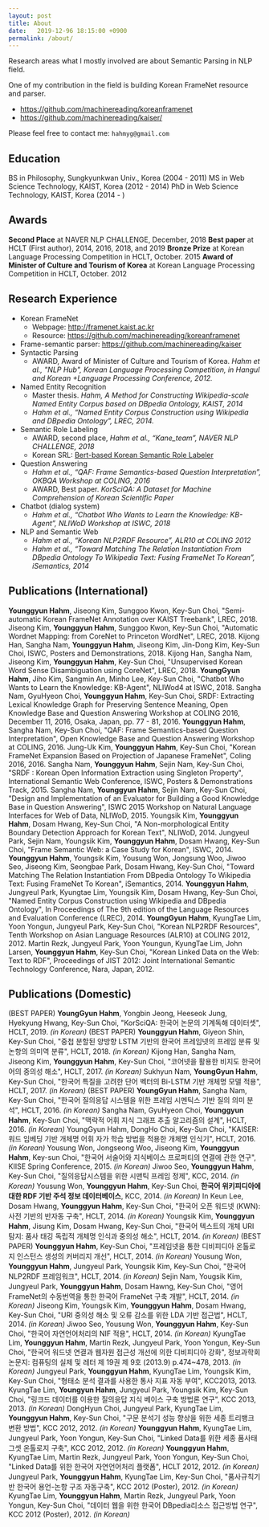 ```yaml
---
layout: post
title: About
date:   2019-12-96 18:15:00 +0900
permalink: /about/
---
```


Research areas what I mostly involved are about Semantic Parsing in NLP field. 

One of my contribution in the field is building Korean FrameNet resource and parser.
- https://github.com/machinereading/koreanframenet
- https://github.com/machinereading/kaiser/

Please feel free to contact me: `hahmyg@gmail.com`

## Education
BS in Philosophy, Sungkyunkwan Univ., Korea (2004 - 2011)
MS in Web Science Technology, KAIST, Korea (2012 - 2014)
PhD in Web Science Technology, KAIST, Korea (2014 - )

## Awards
**Second Place** at NAVER NLP CHALLENGE, December, 2018
**Best paper** at HCLT (First author), 2014, 2016, 2018, and 2019
**Bronze Prize** at Korean Language Processing Competition in HCLT, October. 2015
**Award of Minister of Culture and Tourism of Korea** at Korean Language Processing Competition in HCLT, October. 2012

## Research Experience
- Korean FrameNet
  - Webpage: http://framenet.kaist.ac.kr
  - Resource: https://github.com/machinereading/koreanframenet
- Frame-semantic parser: https://github.com/machinereading/kaiser
- Syntactic Parsing
  - AWARD, Award of Minister of Culture and Tourism of Korea. *Hahm et al., "NLP Hub", Korean Language Processing Competition, in Hangul and Korean +Language Processing Conference, 2012.* 
- Named Entity Recognition
  - Master thesis. *Hahm, A Method for Constructing Wikipedia-scale Named Entity Corpus based on DBpedia Ontology, KAIST, 2014*
  - *Hahm et al., “Named Entity Corpus Construction using Wikipedia and DBpedia Ontology”, LREC, 2014.*
- Semantic Role Labeling
  - AWARD, second place, *Hahm et al., “Kane_team”, NAVER NLP CHALLENGE, 2018*
  - Korean SRL: [Bert-based Korean Semantic Role Labeler](https://github.com/machinereading/BERT_for_Korean_SRL)
- Question Answering
  - *Hahm et al., “QAF: Frame Semantics-based Question Interpretation”, OKBQA Workshop at COLING, 2016*
  - AWARD, Best paper. *KorSciQA: A Dataset for Machine Comprehension of Korean Scientific Paper*
- Chatbot (dialog system)
  - *Hahm et al., “Chatbot Who Wants to Learn the Knowledge: KB-Agent”, NLIWoD Workshop at ISWC, 2018*
- NLP and Semantic Web
  - *Hahm et al., “Korean NLP2RDF Resource”, ALR10 at COLING 2012*
  - *Hahm et al., “Toward Matching The Relation Instantiation From DBpedia Ontology To Wikipedia Text: Fusing FrameNet To Korean”, iSemantics, 2014*
  
  
## Publications (International)
**Younggyun Hahm**, Jiseong Kim, Sunggoo Kwon, Key-Sun Choi, "Semi-automatic Korean FrameNet Annotation over KAIST Treebank", LREC, 2018.
Jiseong Kim, **Younggyun Hahm**, Sunggoo Kwon, Key-Sun Choi, "Automatic Wordnet Mapping: from CoreNet to Princeton WordNet", LREC, 2018.
Kijong Han, Sangha Nam, **Younggyun Hahm**, Jiseong Kim, Jin-Dong Kim, Key-Sun Choi, ISWC, Posters and Demonstrations, 2018.
Kijong Han, Sangha Nam, Jiseong Kim, **Younggyun Hahm**, Key-Sun Choi, "Unsupervised Korean Word Sense Disambiguation using CoreNet", LREC, 2018.
**YoungGyun Hahm**, Jiho Kim, Sangmin An, Minho Lee, Key-Sun Choi, "Chatbot Who Wants to Learn the Knowledge: KB-Agent", NLIWod4 at ISWC, 2018.
Sangha Nam, GyuHyeon Choi, **Younggyun Hahm**, Key-Sun Choi, SRDF: Extracting Lexical Knowledge Graph for Preserving Sentence Meaning, Open Knowledge Base and Question Answering Workshop at COLING 2016, December 11, 2016, Osaka, Japan, pp. 77 - 81, 2016.
**Younggyun Hahm**, Sangha Nam, Key-Sun Choi, "QAF: Frame Semantics-based Question Interpretation", Open Knowledge Base and Question Answering Workshop at COLING, 2016.
Jung-Uk Kim, **Younggyun Hahm**, Key-Sun Choi, "Korean FrameNet Expansion Based on Projection of Japanese FrameNet", Coling 2016, 2016.
Sangha Nam, **Younggyun Hahm**, Sejin Nam, Key-Sun Choi, "SRDF : Korean Open Information Extraction using Singleton Property", International Semantic Web Conference, ISWC, Posters & Demonstrations Track, 2015.
Sangha Nam, **Younggyun Hahm**, Sejin Nam, Key-Sun Choi, "Design and Implementation of an Evaluator for Building a Good Knowledge Base in Question Answering", ISWC 2015 Workshop on Natural Language Interfaces for Web of Data, NLIWoD, 2015.
Youngsik Kim, **Younggyun Hahm**, Dosam Hwang, Key-Sun Choi, "A Non-morphological Entity Boundary Detection Approach for Korean Text", NLIWoD, 2014.
Jungyeul Park, Sejin Nam, Youngsik Kim, **Younggyun Hahm**, Dosam Hwang, Key-Sun Choi, "Frame Semantic Web: a Case Study for Korean", ISWC, 2014.
**Younggyun Hahm**, Youngsik Kim, Yousung Won, Jongsung Woo, Jiwoo Seo, Jiseong Kim, Seongbae Park, Dosam Hwang, Key-Sun Choi, "Toward Matching The Relation Instantiation From DBpedia Ontology To Wikipedia Text: Fusing FrameNet To Korean", iSemantics, 2014.
**Younggyun Hahm**, Jungyeul Park, Kyungtae Lim, Youngsik Kim, Dosam Hwang, Key-Sun Choi, "Named Entity Corpus Construction using Wikipedia and DBpedia Ontology", In Proceedings of The 9th edition of the Language Resources and Evaluation Conference (LREC), 2014.
**YoungGyun Hahm**, KyungTae Lim, Yoon Yongun, Jungyeul Park, Key-Sun Choi, "Korean NLP2RDF Resources", Tenth Workshop on Asian Language Resources (ALR10) at COLING 2012, 2012.
Martin Rezk, Jungyeul Park, Yoon Youngun, KyungTae Lim, John Larsen, **Younggyun Hahm**, Key-Sun Choi, "Korean Linked Data on the Web: Text to RDF", Proceedings of JIST 2012: Joint International Semantic Technology Conference, Nara, Japan, 2012.

## Publications (Domestic)
(BEST PAPER) **YoungGyun Hahm**, Yongbin Jeong, Heeseok Jung, Hyekyung Hwang, Key-Sun Choi, "KorSciQA: 한국어 논문의 기계독해 데이터셋", HCLT, 2019. *(in Korean)*
(BEST PAPER) **Younggyun Hahm**, Giyeon Shin, Key-Sun Choi, "중첩 분할된 양방향 LSTM 기반의 한국어 프레임넷의 프레임 분류 및 논항의 의미역 분류", HCLT, 2018. *(in Korean)*
Kijong Han, Sangha Nam, Jiseong Kim, **Younggyun Hahm**, Key-Sun Choi, "코어넷을 활용한 비지도 한국어 어의 중의성 해소", HCLT, 2017. *(in Korean)*
Sukhyun Nam, **YoungGyun Hahm**, Key-Sun Choi, "한국어 특질을 고려한 단어 벡터의 Bi-LSTM 기반 개체명 모델 적용", HCLT, 2017. *(in Korean)*
(BEST PAPER) **YoungGyun Hahm**, Sangha Nam, Key-Sun Choi, "한국어 질의응답 시스템을 위한 프레임 시멘틱스 기반 질의 의미 분석", HCLT, 2016. *(in Korean)*
Sangha Nam, GyuHyeon Choi, **Younggyun Hahm**, Key-Sun Choi, "맥락적 어휘 지식 그래프 추출 알고리즘의 설계", HCLT, 2016. *(in Korean)*
YoungGyun Hahm, DongHo Choi, Key-Sun Choi, "KAISER: 워드 임베딩 기반 개체명 어휘 자가 학습 방법을 적용한 개체명 인식기", HCLT, 2016. *(in Korean)*
Yousung Won, Jongseong Woo, Jiseong Kim, **Younggyun Hahm**, Key-sun Choi, "한국어 서술어와 지식베이스 프로퍼티의 연결에 관한 연구", KIISE Spring Conference, 2015. *(in Korean)*
Jiwoo Seo, **Younggyun Hahm**, Key-Sun Choi, "질의응답시스템을 위한 시맨틱 프레임 정제", KCC, 2014. *(in Korean)*
Yousung Won, **Younggyun Hahm**, Key-Sun Choi, **한국어 위키피디아에 대한 RDF 기반 주석 정보 데이터베이스**, KCC, 2014. *(in Korean)*
In Keun Lee, Dosam Hwang, **Younggyun Hahm**, Key-Sun Choi, "한국어 오픈 워드넷 (KWN): 사전 기반의 반자동 구축", HCLT, 2014. *(in Korean)*
Youngsik Kim, **Younggyun Hahm**, Jisung Kim, Dosam Hwang, Key-Sun Choi, "한국어 텍스트의 개체 URI 탐지: 품사 태깅 독립적 개체명 인식과 중의성 해소", HCLT, 2014. *(in Korean)*
(BEST PAPER) **Younggyun Hahm**, Key-Sun Choi, "프레임넷을 통한 디비피디아 온톨로지 인스턴스 생성의 커버리지 개선", HCLT, 2014. *(in Korean)*
Yousung Won, **Younggyun Hahm**, Jungyeul Park, Youngsik Kim, Key-Sun Choi, "한국어 NLP2RDF 프레임워크", HCLT, 2014. *(in Korean)*
Sejin Nam, Yougsik Kim, Jungyeul Park, **Younggyun Hahm**, Dosam Hawng, Key-Sun Choi, "영어 FrameNet의 수동번역을 통한 한국어 FrameNet 구축 개발", HCLT, 2014. *(in Korean)*
Jiseong Kim, Youngsik Kim, **Younggyun Hahm**, Dosam Hwang, Key-Sun Choi, "URI 중의성 해소 및 오류 감소를 위한 LDA 기반 접근법", HCLT, 2014. *(in Korean)*
Jiwoo Seo, Yousung Won, **Younggyun Hahm**, Key-Sun Choi, "한국어 자연언어처리의 NIF 적용", HCLT, 2014. *(in Korean)*
KyungTae Lim, **Younggyun Hahm**, Martin Rezk, Jungyeul Park, Yoon Yongun, Key-Sun Choi, "한국어 워드넷 연결과 웹자원 접근성 개선에 의한 디비피디아 강화", 정보과학회논문지: 컴퓨팅의 실제 및 레터 제 19권 제 9호 (2013.9) p.474~478, 2013. *(in Korean)*
Jungyeul Park, **Younggyun Hahm**, KyungTae Lim, Youngsik Kim, Key-Sun Choi, "형태소 분석 결과를 사용한 통사 지표 자동 부여", KCC2013, 2013.
KyungTae Lim, **Youngyun Hahm**, Jungyeul Park, Youngsik Kim, Key-Sun Choi, "링크드 데이터를 이용한 질의응답 지식 베이스 구축 방법론 연구", KCC 2013, 2013. *(in Korean)*
DongHyun Choi, Jungyeul Park, KyungTae Lim, **Younggyun Hahm**, Key-Sun Choi, "구문 분석기 성능 향상을 위한 세종 트리뱅크 변환 방법", KCC 2012, 2012. *(in Korean)*
**Younggyun Hahm**, KyungTae Lim, Jungyeul Park, Yoon Yongun, Key-Sun Choi, "Linked Data를 위한 세종 품사태그셋 온톨로지 구축", KCC 2012, 2012. *(in Korean)*
**Younggyun Hahm**, KyungTae Lim, Martin Rezk, Jungyeul Park, Yoon Yongun, Key-Sun Choi, "Linked Data를 위한 한국어 자연언어처리 플랫폼", HCLT 2012, 2012. *(in Korean)*
Jungyeul Park, **Younggyun Hahm**, KyungTae Lim, Key-Sun Choi, "품사규칙기반 한국어 용언-논항 구조 자동구축", KCC 2012 (Poster), 2012. *(in Korean)*
KyungTae Lim, **Younggyun Hahm**, Martin Rezk, Jungyeul Park, Yoon Yongun, Key-Sun Choi, "데이터 웹을 위한 한국어 DBpedia리소스 접근방법 연구", KCC 2012 (Poster), 2012. *(in Korean)*
